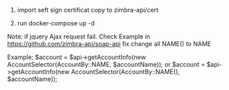 1. import seft sign certificat
copy to zimbra-api/cert

2. run docker-compose up -d

Note: if jquery Ajax request fail. 
Check Example in https://github.com/zimbra-api/soap-api
fix change all NAME() to NAME

Example:
$account = $api->getAccountInfo(new AccountSelector(AccountBy::NAME, $accountName));
or 
$account = $api->getAccountInfo(new AccountSelector(AccountBy::NAME(), $accountName));
